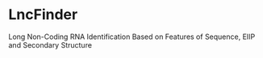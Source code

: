 # LncFinder
Long Non-Coding RNA Identification Based on Features of Sequence, EIIP and Secondary Structure
